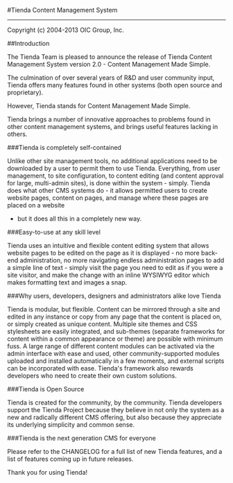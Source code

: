 #Tienda Content Management System

----------

Copyright (c) 2004-2013 OIC Group, Inc.

##Introduction

The Tienda Team is pleased to announce the release of Tienda Content Management System
version 2.0 - Content Management Made Simple.

The culmination of over several years of R&D and user community input,
Tienda offers many features found in other systems (both open source and 
proprietary). 

However, Tienda stands for Content Management Made Simple.

Tienda brings a number of innovative approaches to problems found in other 
content management systems, and brings useful features lacking in others. 

###Tienda is completely self-contained

Unlike other site management tools, no additional applications need to be 
downloaded by a user to permit them to use Tienda. Everything, from user 
management, to site configuration, to content editing (and content approval 
for large, multi-admin sites), is done within the system - simply. Tienda 
does what other CMS systems do - it allows permitted users to create website 
pages, content on pages, and manage where these pages are placed on a website
- but it does all this in a completely new way.

###Easy-to-use at any skill level

Tienda uses an intuitive and flexible content editing system that allows 
website pages to be edited on the page as it is displayed - no more back-end 
administration, no more navigating endless administration pages to add a simple 
line of text - simply visit the page you need to edit as if you were a site 
visitor, and make the change with an inline WYSIWYG editor which makes 
formatting text and images a snap. 

###Why users, developers, designers and administrators alike love Tienda

Tienda is modular, but flexible. Content can be mirrored through a site and 
edited in any instance or copy from any page that the content is placed on, 
or simply created as unique content. Multiple site themes and CSS stylesheets 
are easily integrated, and sub-themes (separate frameworks for content within 
a common appearance or theme) are possible with minimum fuss. A large range 
of different content modules can be activated via the admin interface with 
ease and used, other community-supported modules uploaded and installed 
automatically in a few moments, and external scripts can be incorporated with 
ease. Tienda's framework also rewards developers who need to create their 
own custom solutions. 

###Tienda is Open Source

Tienda is created for the community, by the community. Tienda developers 
support the Tienda Project because they believe in not only the system as 
a new and radically different CMS offering, but also because they appreciate 
its underlying simplicity and common sense. 

###Tienda is the next generation CMS for everyone

Please refer to the CHANGELOG for a full list of new Tienda features, and
a list of features coming up in future releases.

Thank you for using Tienda!
